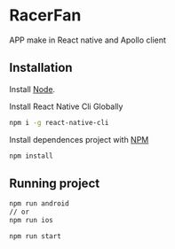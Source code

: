 # RacerFan

APP make in React native and Apollo client

## Installation

Install [Node](https://nodejs.org/en/).

Install React Native Cli Globally
```bash
npm i -g react-native-cli
```

Install dependences project with [NPM](https://www.npmjs.com/)
```bash
npm install
```

## Running project

```bash
npm run android 
// or
npm run ios
```
```bash
npm run start
```
